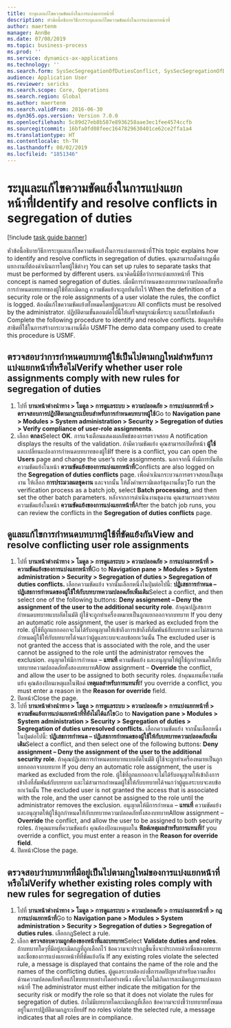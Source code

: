 ```yaml
---
title: ระบุและแก้ไขความขัดแย้งในการแบ่งแยกหน้าที่
description: หัวข้อนี้อธิบายวิธีการระบุและแก้ไขความขัดแย้งในการแบ่งแยกหน้าที่
author: maertenm
manager: AnnBe
ms.date: 07/08/2019
ms.topic: business-process
ms.prod: ''
ms.service: dynamics-ax-applications
ms.technology: ''
ms.search.form: SysSecSegregationOfDutiesConflict, SysSecSegregationOfDutiesRule
audience: Application User
ms.reviewer: sericks
ms.search.scope: Core, Operations
ms.search.region: Global
ms.author: maertenm
ms.search.validFrom: 2016-06-30
ms.dyn365.ops.version: Version 7.0.0
ms.openlocfilehash: 5c89d27eb8b587e8936258aae3ec1fee4574ccfb
ms.sourcegitcommit: 16bfa0fd08feec1647829630401ce62ce2ffa1a4
ms.translationtype: HT
ms.contentlocale: th-TH
ms.lasthandoff: 08/02/2019
ms.locfileid: "1851346"
---
```

# <a name="identify-and-resolve-conflicts-in-segregation-of-duties"></a><span data-ttu-id="59cdc-103">ระบุและแก้ไขความขัดแย้งในการแบ่งแยกหน้าที่</span><span class="sxs-lookup"><span data-stu-id="59cdc-103">Identify and resolve conflicts in segregation of duties</span></span>

[!include [task guide banner](../../includes/task-guide-banner.md)]

<span data-ttu-id="59cdc-104">หัวข้อนี้อธิบายวิธีการระบุและแก้ไขความขัดแย้งในการแบ่งแยกหน้าที่</span><span class="sxs-lookup"><span data-stu-id="59cdc-104">This topic explains how to identify and resolve conflicts in segregation of duties.</span></span> <span data-ttu-id="59cdc-105">คุณสามารถตั้งค่ากฎเพื่อแยกงานที่ต้องดำเนินการโดยผู้ใช้ต่างๆ </span><span class="sxs-lookup"><span data-stu-id="59cdc-105">You can set up rules to separate tasks that must be performed by different users.</span></span> <span data-ttu-id="59cdc-106">แนวคิดนี้มีชื่อว่าการแบ่งแยกหน้าที่ </span><span class="sxs-lookup"><span data-stu-id="59cdc-106">This concept is named segregation of duties.</span></span> <span data-ttu-id="59cdc-107">เมื่อมีการกำหนดของบทบาทความปลอดภัยหรือการกำหนดบทบาทของผู้ใช้ที่ละเมิดกฎ ความขัดแย้งจะถูกบันทึกไว้ </span><span class="sxs-lookup"><span data-stu-id="59cdc-107">When the definition of a security role or the role assignments of a user violate the rules, the conflict is logged.</span></span> <span data-ttu-id="59cdc-108">ต้องมีแก้ไขความขัดแย้งทั้งหมดโดยผู้ดูแลระบบ </span><span class="sxs-lookup"><span data-stu-id="59cdc-108">All conflicts must be resolved by the administrator.</span></span> <span data-ttu-id="59cdc-109">ปฏิบัติตามขั้นตอนต่อไปนี้ให้เสร็จสมบูรณ์เพื่อระบุ และแก้ไขข้อขัดแย้ง </span><span class="sxs-lookup"><span data-stu-id="59cdc-109">Complete the following procedure to identify and resolve conflicts.</span></span> <span data-ttu-id="59cdc-110">ข้อมูลบริษัทสาธิตที่ใช้ในการสร้างกระบวนงานนี้คือ USMF</span><span class="sxs-lookup"><span data-stu-id="59cdc-110">The demo data company used to create this procedure is USMF.</span></span>


## <a name="verify-whether-user-role-assignments-comply-with-new-rules-for-segregation-of-duties"></a><span data-ttu-id="59cdc-111">ตรวจสอบว่าการกำหนดบทบาทผู้ใช้เป็นไปตามกฎใหม่สำหรับการแบ่งแยกหน้าที่หรือไม่</span><span class="sxs-lookup"><span data-stu-id="59cdc-111">Verify whether user role assignments comply with new rules for segregation of duties</span></span>
1. <span data-ttu-id="59cdc-112">ไปที่ **บานหน้าต่างนำทาง > โมดูล > การดูแลระบบ > ความปลอดภัย > การแบ่งแยกหน้าที่ > ตรวจสอบการปฏิบัติตามกฎระเบียบสำหรับการกำหนดบทบาทผู้ใช้**</span><span class="sxs-lookup"><span data-stu-id="59cdc-112">Go to **Navigation pane > Modules > System administration > Security > Segregation of duties > Verify compliance of user-role assignments**.</span></span>
2. <span data-ttu-id="59cdc-113">เลือก **ตกลง**</span><span class="sxs-lookup"><span data-stu-id="59cdc-113">Select **OK**.</span></span> <span data-ttu-id="59cdc-114">การแจ้งเตือนแสดงผลลัพธ์ของการตรวจสอบ </span><span class="sxs-lookup"><span data-stu-id="59cdc-114">A notification displays the results of the validation.</span></span> <span data-ttu-id="59cdc-115">ถ้ามีความขัดแย้ง คุณสามารถเปิดที่หน้า **ผู้ใช้** และเปลี่ยนแปลงการกำหนดบทบาทของผู้ใช้</span><span class="sxs-lookup"><span data-stu-id="59cdc-115">If there is a conflict, you can open the **Users** page and change the user’s role assignments.</span></span> <span data-ttu-id="59cdc-116">นอกจากนี้ ยังมีการบันทึกความขัดแย้งในหน้า **ความขัดแย้งของการแบ่งแยกหน้าที่**</span><span class="sxs-lookup"><span data-stu-id="59cdc-116">Conflicts are also logged on the **Segregation of duties conflicts** page.</span></span> <span data-ttu-id="59cdc-117">เพื่อดำเนินกระบวนการตรวจสอบเป็นชุดงาน ให้เลือก **การประมวลผลชุดงาน** และจากนั้น ให้ตั้งค่าพารามิเตอร์ชุดงานอื่นๆ</span><span class="sxs-lookup"><span data-stu-id="59cdc-117">To run the verification process as a batch job, select **Batch processing**, and then set the other batch parameters.</span></span> <span data-ttu-id="59cdc-118">หลังจากการดำเนินงานชุดงาน คุณสามารถตรวจสอบความขัดแย้งในหน้า **ความขัดแย้งของการแบ่งแยกหน้าที่**</span><span class="sxs-lookup"><span data-stu-id="59cdc-118">After the batch job runs, you can review the conflicts in the **Segregation of duties conflicts** page.</span></span>  

## <a name="view-and-resolve-conflicting-user-role-assignments"></a><span data-ttu-id="59cdc-119">ดูและแก้ไขการกำหนดบทบาทผู้ใช้ที่ขัดแย้งกัน</span><span class="sxs-lookup"><span data-stu-id="59cdc-119">View and resolve conflicting user role assignments</span></span>
1. <span data-ttu-id="59cdc-120">ไปที่ **บานหน้าต่างนำทาง > โมดูล > การดูแลระบบ > ความปลอดภัย > การแบ่งแยกหน้าที่ > ความขัดแย้งของการแบ่งแยกหน้าที่**</span><span class="sxs-lookup"><span data-stu-id="59cdc-120">Go to **Navigation pane > Modules > System administration > Security > Segregation of duties > Segregation of duties conflicts.**</span></span> <span data-ttu-id="59cdc-121">เลือกความขัดแย้ง จากนั้นเลือกหนึ่งในปุ่มต่อไปนี้: **ปฏิเสธการกำหนด – ปฏิเสธการกำหนดของผู้ใช้ให้กับบทบาทความปลอดภัยเพิ่มเติม**</span><span class="sxs-lookup"><span data-stu-id="59cdc-121">Select a conflict, and then select one of the following buttons: **Deny assignment – Deny the assignment of the user to the additional security role**.</span></span> <span data-ttu-id="59cdc-122">ถ้าคุณปฏิเสธการกำหนดบทบาทแบบอัตโนมัติ ผู้ใช้จะถูกทำเครื่องหมายเป็นถูกแยกออกจากบทบาท </span><span class="sxs-lookup"><span data-stu-id="59cdc-122">If you deny an automatic role assignment, the user is marked as excluded from the role.</span></span> <span data-ttu-id="59cdc-123">ผู้ใช้ที่ถูกแยกออกจะไม่ได้รับอนุญาตให้เข้าถึงการเข้าถึงที่สัมพันธ์กับบทบาท และไม่สามารถกำหนดผู้ใช้ให้กับบทบาทได้จนกว่าผู้ดูแลระบบจะลบข้อยกเว้นนั้น </span><span class="sxs-lookup"><span data-stu-id="59cdc-123">The excluded user is not granted the access that is associated with the role, and the user cannot be assigned to the role until the administrator removes the exclusion.</span></span> <span data-ttu-id="59cdc-124">อนุญาตให้มีการกำหนด – **แทนที่** ความขัดแย้ง และอนุญาตให้ผู้ใช้ถูกกำหนดให้กับบทบาทความปลอดภัยทั้งสองบทบาท</span><span class="sxs-lookup"><span data-stu-id="59cdc-124">Allow assignment – **Override** the conflict, and allow the user to be assigned to both security roles.</span></span> <span data-ttu-id="59cdc-125">ถ้าคุณแทนที่ความขัดแย้ง คุณต้องป้อนเหตุผลในฟิลด์ **เหตุผลสำหรับการแทนที่**</span><span class="sxs-lookup"><span data-stu-id="59cdc-125">If you override a conflict, you must enter a reason in the **Reason for override** field.</span></span>  
2. <span data-ttu-id="59cdc-126">ปิดหน้า</span><span class="sxs-lookup"><span data-stu-id="59cdc-126">Close the page.</span></span>
3. <span data-ttu-id="59cdc-127">ไปที่ **บานหน้าต่างนำทาง > โมดูล > การดูแลระบบ > ความปลอดภัย > การแบ่งแยกหน้าที่ > ความขัดแย้งการแบ่งแยกหน้าที่ที่ยังไม่ได้แก้ไข**</span><span class="sxs-lookup"><span data-stu-id="59cdc-127">Go to **Navigation pane > Modules > System administration > Security > Segregation of duties > Segregation of duties unresolved conflicts.**</span></span> <span data-ttu-id="59cdc-128">เลือกความขัดแย้ง จากนั้นเลือกหนึ่งในปุ่มต่อไปนี้: **ปฏิเสธการกำหนด – ปฏิเสธการกำหนดของผู้ใช้ให้กับบทบาทความปลอดภัยเพิ่มเติม**</span><span class="sxs-lookup"><span data-stu-id="59cdc-128">Select a conflict, and then select one of the following buttons: **Deny assignment – Deny the assignment of the user to the additional security role**.</span></span> <span data-ttu-id="59cdc-129">ถ้าคุณปฏิเสธการกำหนดบทบาทแบบอัตโนมัติ ผู้ใช้จะถูกทำเครื่องหมายเป็นถูกแยกออกจากบทบาท </span><span class="sxs-lookup"><span data-stu-id="59cdc-129">If you deny an automatic role assignment, the user is marked as excluded from the role.</span></span> <span data-ttu-id="59cdc-130">ผู้ใช้ที่ถูกแยกออกจะไม่ได้รับอนุญาตให้เข้าถึงการเข้าถึงที่สัมพันธ์กับบทบาท และไม่สามารถกำหนดผู้ใช้ให้กับบทบาทได้จนกว่าผู้ดูแลระบบจะลบข้อยกเว้นนั้น </span><span class="sxs-lookup"><span data-stu-id="59cdc-130">The excluded user is not granted the access that is associated with the role, and the user cannot be assigned to the role until the administrator removes the exclusion.</span></span> <span data-ttu-id="59cdc-131">อนุญาตให้มีการกำหนด – **แทนที่** ความขัดแย้ง และอนุญาตให้ผู้ใช้ถูกกำหนดให้กับบทบาทความปลอดภัยทั้งสองบทบาท</span><span class="sxs-lookup"><span data-stu-id="59cdc-131">Allow assignment – **Override** the conflict, and allow the user to be assigned to both security roles.</span></span> <span data-ttu-id="59cdc-132">ถ้าคุณแทนที่ความขัดแย้ง คุณต้องป้อนเหตุผลใน **ฟิลด์เหตุผลสำหรับการแทนที่**</span><span class="sxs-lookup"><span data-stu-id="59cdc-132">If you override a conflict, you must enter a reason in the **Reason for override field**.</span></span>    
4. <span data-ttu-id="59cdc-133">ปิดหน้า</span><span class="sxs-lookup"><span data-stu-id="59cdc-133">Close the page.</span></span>

## <a name="verify-whether-existing-roles-comply-with-new-rules-for-segregation-of-duties"></a><span data-ttu-id="59cdc-134">ตรวจสอบว่าบทบาทที่มีอยู่เป็นไปตามกฎใหม่ของการแบ่งแยกหน้าที่หรือไม่</span><span class="sxs-lookup"><span data-stu-id="59cdc-134">Verify whether existing roles comply with new rules for segregation of duties</span></span>
1. <span data-ttu-id="59cdc-135">ไปที่ **บานหน้าต่างนำทาง > โมดูล > การดูแลระบบ > ความปลอดภัย > การแบ่งแยกหน้าที่ > กฎการแบ่งแยกหน้าที่**</span><span class="sxs-lookup"><span data-stu-id="59cdc-135">Go to **Navigation pane > Modules > System administration > Security > Segregation of duties > Segregation of duties rules**.</span></span> <span data-ttu-id="59cdc-136">เลือกกฎ</span><span class="sxs-lookup"><span data-stu-id="59cdc-136">Select a rule.</span></span>  
2. <span data-ttu-id="59cdc-137">เลือก **ตรวจสอบความถูกต้องของหน้าที่และบทบาท**</span><span class="sxs-lookup"><span data-stu-id="59cdc-137">Select **Validate duties and roles**.</span></span> <span data-ttu-id="59cdc-138">ถ้าบทบาทใดๆที่มีอยู่ละเมิดกฎที่ถูกเลือกไว้ ข้อความจะปรากฏขึ้นซึ่งจะประกอบด้วยชื่อของบทบาทและชื่อของการแบ่งแยกหน้าที่ที่ขัดแย้งกัน </span><span class="sxs-lookup"><span data-stu-id="59cdc-138">If any existing roles violate the selected rule, a message is displayed that contains the name of the role and the names of the conflicting duties.</span></span> <span data-ttu-id="59cdc-139">ผู้ดูแลระบบต้องบ่งชี้การลดปัญหาสำหรับความเสี่ยงด้านความปลอดภัยหรือแก้ไขบทบาทอย่างใดอย่างหนึ่ง เพื่อจะได้ไม่เกิดการละเมิดกฎการแบ่งแยกหน้าที่ </span><span class="sxs-lookup"><span data-stu-id="59cdc-139">The administrator must either indicate the mitigation for the security risk or modify the role so that it does not violate the rules for segregation of duties.</span></span> <span data-ttu-id="59cdc-140">ถ้าไม่มีบทบาทใดละเมิดกฎที่เลือก ข้อความจะบ่งชี้ว่าบทบาททั้งหมดอยู่ในการปฏิบัติตามกฎระเบียบ</span><span class="sxs-lookup"><span data-stu-id="59cdc-140">If no roles violate the selected rule, a message indicates that all roles are in compliance.</span></span>  

